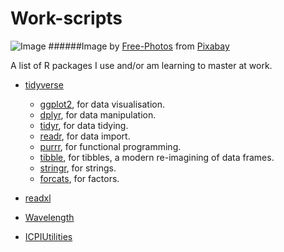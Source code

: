 # Work-scripts

![Image](https://cdn.pixabay.com/photo/2014/06/18/13/23/time-371226_960_720.jpg)
######Image by <a href="https://pixabay.com/photos/?utm_source=link-attribution&amp;utm_medium=referral&amp;utm_campaign=image&amp;utm_content=371226">Free-Photos</a> from <a href="https://pixabay.com/?utm_source=link-attribution&amp;utm_medium=referral&amp;utm_campaign=image&amp;utm_content=371226">Pixabay</a>

A list of R packages I use and/or am learning to master at work.

- [tidyverse](https://tidyverse.tidyverse.org/)

  - [ggplot2](https://ggplot2.tidyverse.org/), for data visualisation.
  - [dplyr](https://dplyr.tidyverse.org/), for data manipulation.
  - [tidyr](https://tidyr.tidyverse.org/), for data tidying.
  - [readr](https://readr.tidyverse.org/), for data import.
  - [purrr](https://purrr.tidyverse.org/), for functional programming.
  - [tibble](https://tibble.tidyverse.org/), for tibbles, a modern re-imagining of data frames.
  - [stringr](https://stringr.tidyverse.org/), for strings.
  - [forcats](https://forcats.tidyverse.org/), for factors.

- [readxl](https://readxl.tidyverse.org/)

- [Wavelength](https://github.com/USAID-OHA-SI/Wavelength)

- [ICPIUtilities](https://github.com/ICPI/ICPIutilities)
